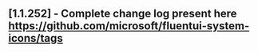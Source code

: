 ## [1.1.252] - Complete change log present here https://github.com/microsoft/fluentui-system-icons/tags